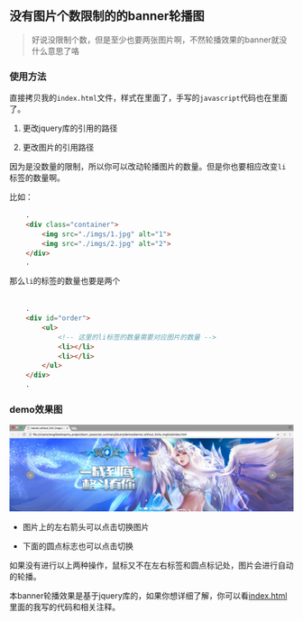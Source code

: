 ## 没有图片个数限制的的banner轮播图

> 好说没限制个数，但是至少也要两张图片啊，不然轮播效果的banner就没什么意思了咯

### 使用方法

直接拷贝我的`index.html`文件，样式在里面了，手写的`javascript`代码也在里面了。

1. 更改jquery库的引用的路径

2. 更改图片的引用路径

因为是没数量的限制，所以你可以改动轮播图片的数量。但是你也要相应改变`li`标签的数量啊。

比如：

```html
    .
    <div class="container">
        <img src="./imgs/1.jpg" alt="1">
        <img src="./imgs/2.jpg" alt="2">
    </div>
    .

```

那么`li`的标签的数量也要是两个

```html

    .
    <div id="order">
        <ul>
            <!-- 这里的li标签的数量需要对应图片的数量 -->
            <li></li>
            <li></li>
        </ul>
    </div>
    .

```

### demo效果图

![banner_without_images_limit](./imgs/banner_without_images_limit.png)

- 图片上的左右箭头可以点击切换图片

- 下面的圆点标志也可以点击切换

如果没有进行以上两种操作，鼠标又不在左右标签和圆点标记处，图片会进行自动的轮播。

本banner轮播效果是基于jquery库的，如果你想详细了解，你可以看[index.html](./index.html)里面的我写的代码和相关注释。